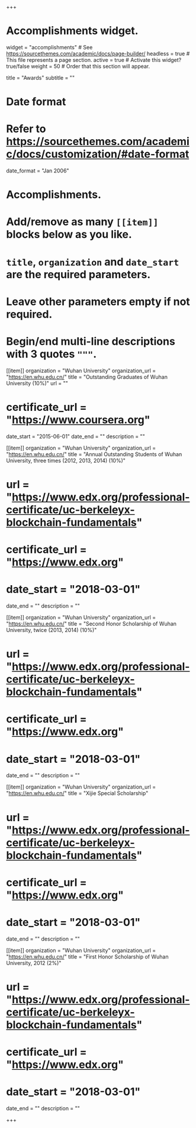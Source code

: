 +++
# Accomplishments widget.
widget = "accomplishments"  # See https://sourcethemes.com/academic/docs/page-builder/
headless = true  # This file represents a page section.
active = true  # Activate this widget? true/false
weight = 50  # Order that this section will appear.

title = "Awards"
subtitle = ""

# Date format
#   Refer to https://sourcethemes.com/academic/docs/customization/#date-format
date_format = "Jan 2006"

# Accomplishments.
#   Add/remove as many `[[item]]` blocks below as you like.
#   `title`, `organization` and `date_start` are the required parameters.
#   Leave other parameters empty if not required.
#   Begin/end multi-line descriptions with 3 quotes `"""`.

[[item]]
  organization = "Wuhan University"
  organization_url = "https://en.whu.edu.cn/"
  title = "Outstanding Graduates of Wuhan University (10%)"
  url = ""
  # certificate_url = "https://www.coursera.org"
  date_start = "2015-06-01"
  date_end = ""
  description = ""

[[item]]
  organization = "Wuhan University"
  organization_url = "https://en.whu.edu.cn/"
  title = "Annual Outstanding Students of Wuhan University, three times (2012, 2013, 2014) (10%)"
  # url = "https://www.edx.org/professional-certificate/uc-berkeleyx-blockchain-fundamentals"
  # certificate_url = "https://www.edx.org"
  # date_start = "2018-03-01"
  date_end = ""
  description = ""
  

[[item]]
  organization = "Wuhan University"
  organization_url = "https://en.whu.edu.cn/"
  title = "Second Honor Scholarship of Wuhan University, twice (2013, 2014) (10%)"
  # url = "https://www.edx.org/professional-certificate/uc-berkeleyx-blockchain-fundamentals"
  # certificate_url = "https://www.edx.org"
  # date_start = "2018-03-01"
  date_end = ""
  description = ""

[[item]]
  organization = "Wuhan University"
  organization_url = "https://en.whu.edu.cn/"
  title = "Xijie Special Scholarship"
  # url = "https://www.edx.org/professional-certificate/uc-berkeleyx-blockchain-fundamentals"
  # certificate_url = "https://www.edx.org"
  # date_start = "2018-03-01"
  date_end = ""
  description = ""

[[item]]
  organization = "Wuhan University"
  organization_url = "https://en.whu.edu.cn/"
  title = "First Honor Scholarship of Wuhan University, 2012 (2%)"
  # url = "https://www.edx.org/professional-certificate/uc-berkeleyx-blockchain-fundamentals"
  # certificate_url = "https://www.edx.org"
  # date_start = "2018-03-01"
  date_end = ""
  description = ""

+++
